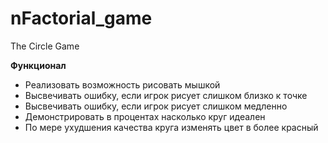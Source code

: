 # nFactorial_game
The Circle Game

**Функционал**
- Реализовать возможность рисовать мышкой
- Высвечивать ошибку, если игрок рисует слишком близко к точке
- Высвечивать ошибку, если игрок рисует слишком медленно
- Демонстрировать в процентах насколько круг идеален
- По мере ухудшения качества круга изменять цвет в более красный

